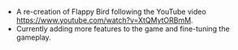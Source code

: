 - A re-creation of Flappy Bird following the YouTube video https://www.youtube.com/watch?v=XtQMytORBmM.
- Currently adding more features to the game and fine-tuning the gameplay.
